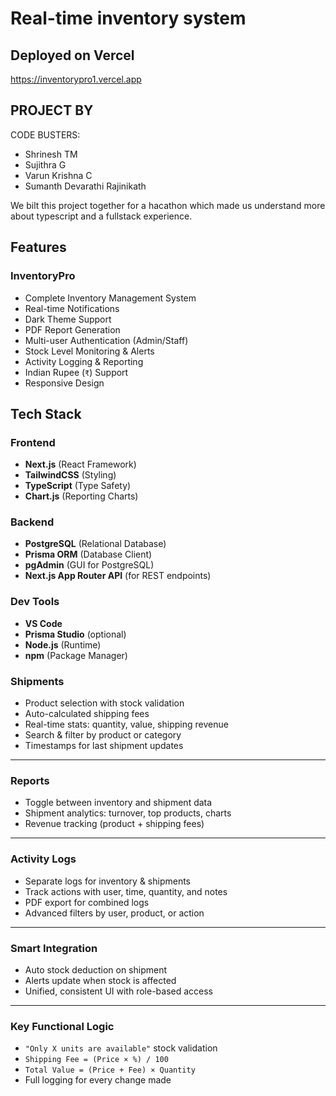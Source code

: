 # Real-time inventory system
## Deployed on Vercel
https://inventorypro1.vercel.app

## PROJECT BY
CODE BUSTERS:
- Shrinesh TM
- Sujithra G
- Varun Krishna C
- Sumanth Devarathi Rajinikath

We bilt this project together for a hacathon which made us understand more about typescript and a fullstack experience. 

##  Features

###  InventoryPro

-  Complete Inventory Management System  
-  Real-time Notifications  
-  Dark Theme Support  
-  PDF Report Generation  
-  Multi-user Authentication (Admin/Staff)  
-  Stock Level Monitoring & Alerts  
-  Activity Logging & Reporting  
-  Indian Rupee (`₹`) Support  
-  Responsive Design  


##  Tech Stack

###  Frontend
- **Next.js** (React Framework)
- **TailwindCSS** (Styling)
- **TypeScript** (Type Safety)
- **Chart.js** (Reporting Charts)

###  Backend
- **PostgreSQL** (Relational Database)
- **Prisma ORM** (Database Client)
- **pgAdmin** (GUI for PostgreSQL)
- **Next.js App Router API** (for REST endpoints)

###  Dev Tools
- **VS Code**
- **Prisma Studio** (optional)
- **Node.js** (Runtime)
- **npm** (Package Manager)

  
###  Shipments

- Product selection with stock validation  
- Auto-calculated shipping fees  
- Real-time stats: quantity, value, shipping revenue  
- Search & filter by product or category  
- Timestamps for last shipment updates  

---

###  Reports

- Toggle between inventory and shipment data  
- Shipment analytics: turnover, top products, charts  
- Revenue tracking (product + shipping fees)  

---

###  Activity Logs

- Separate logs for inventory & shipments  
- Track actions with user, time, quantity, and notes  
- PDF export for combined logs  
- Advanced filters by user, product, or action  

---

###  Smart Integration

- Auto stock deduction on shipment  
- Alerts update when stock is affected  
- Unified, consistent UI with role-based access  

---

###  Key Functional Logic

- `"Only X units are available"` stock validation  
- `Shipping Fee = (Price × %) / 100`  
- `Total Value = (Price + Fee) × Quantity`  
- Full logging for every change made  
